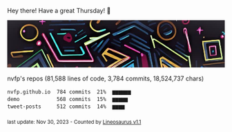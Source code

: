 Hey there! Have a great Thursday! 🌈

![banner](https://github.com/nvfp/nvfp/raw/main/assets/banner.jpg)

nvfp's repos (81,588 lines of code, 3,784 commits, 18,524,737 chars)

```txt
nvfp.github.io  784 commits  21%  ▆▆▆▆▆▆
demo            568 commits  15%  ▆▆▆▆▆
tweet-posts     512 commits  14%  ▆▆▆▆
```

<sub>last update: Nov 30, 2023 - Counted by [Lineosaurus v1.1](https://github.com/Lineosaurus/Lineosaurus)</sub>